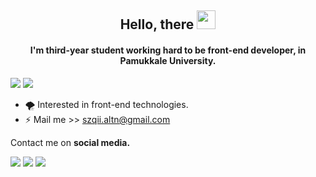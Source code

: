 

## <center> Hello, there <img src="https://raw.githubusercontent.com/MartinHeinz/MartinHeinz/master/wave.gif" width="30px">
 
#### <center> I'm third-year student working hard to be front-end developer, in Pamukkale University.

![](https://komarev.com/ghpvc/?username=Szqii&color=FF00C1)
<a href="https://findmentor.network/peer/sezgi-altan"> <img src="https://img.shields.io/badge/Find%20Mentor-I'm%20a%20Mentee-blue"> </a>





- 🌪️ Interested in front-end technologies.
- ⚡ Mail me >> szqii.altn@gmail.com


Contact me on **social media.**

<a href="https://www.instagram.com/sezgi.dev"> <img src="https://cdn4.iconfinder.com/data/icons/colorful-guache-social-media-logos-1/155/social-media_instagram-black-32.png"></a> <a href="https://twitter.com/devsezgi"> <img src="https://cdn2.iconfinder.com/data/icons/colorful-guache-social-media-logos-1/155/social-media_twitter-32.png"></a> <a href="https://www.linkedin.com/in/sezgi-altan/"> <img src="https://cdn4.iconfinder.com/data/icons/colorful-guache-social-media-logos-1/159/social-media_linkedin-32.png"></a> 
